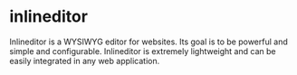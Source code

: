 # inlineditor

Inlineditor is a WYSIWYG editor for websites. Its goal is to be powerful and simple and configurable. Inlineditor is extremely lightweight and can be easily integrated in any web application.
